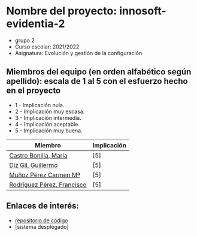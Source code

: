 # Nombre del proyecto: innosoft-evidentia-2
* grupo 2 
* Curso escolar: 2021/2022
* Asignatura: Evolución y gestión de la configuración
## Miembros del equipo (en orden alfabético según apellido): escala de 1 al 5 con el esfuerzo hecho en el proyecto

* 1 - Implicación nula.
* 2 - Implicación muy escasa.
* 3 - Implicación intermedia.
* 4 - Implicación aceptable.
* 5 - Implicación muy buena.

| Miembro | Implicación |
| ------------- | ------------- |
| [Castro Bonilla, Maria](https://github.com/nombredeusuariodegithub) | [5] |
| [Diz Gil, Guillermo](https://github.com/nombredeusuariodegithub) | [5] |
| [Muñoz Pérez Carmen Mª](https://github.com/nombredeusuariodegithub) | [5] |
| [Rodríguez Pérez, Francisco](https://github.com/nombredeusuariodegithub) | [5] |

## Enlaces de interés:
* [repositorio de código](https://github.com/CarmenMariaMP/evidentia) 
* [sistema desplegado]
